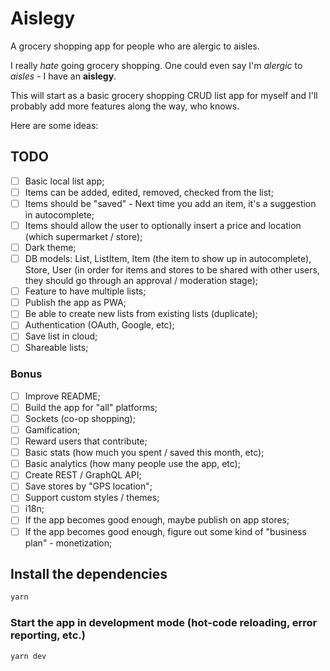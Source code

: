 # Aislegy

A grocery shopping app for people who are alergic to aisles.

I really _hate_ going grocery shopping. One could even say I'm _alergic_ to _aisles_ - I have an **aislegy**.

This will start as a basic grocery shopping CRUD list app for myself and I'll probably add more features along the way, who knows.

Here are some ideas:

## TODO

- [ ] Basic local list app;
- [ ] Items can be added, edited, removed, checked from the list;
- [ ] Items should be "saved" - Next time you add an item, it's a suggestion in autocomplete;
- [ ] Items should allow the user to optionally insert a price and location (which supermarket / store);
- [ ] Dark theme;
- [ ] DB models: List, ListItem, Item (the item to show up in autocomplete), Store, User (in order for items and stores to be shared with other users, they should go through an approval / moderation stage);
- [ ] Feature to have multiple lists;
- [ ] Publish the app as PWA;
- [ ] Be able to create new lists from existing lists (duplicate);
- [ ] Authentication (OAuth, Google, etc);
- [ ] Save list in cloud;
- [ ] Shareable lists;

### Bonus

- [ ] Improve README;
- [ ] Build the app for "all" platforms;
- [ ] Sockets (co-op shopping);
- [ ] Gamification;
- [ ] Reward users that contribute;
- [ ] Basic stats (how much you spent / saved this month, etc);
- [ ] Basic analytics (how many people use the app, etc);
- [ ] Create REST / GraphQL API;
- [ ] Save stores by "GPS location";
- [ ] Support custom styles / themes;
- [ ] i18n;
- [ ] If the app becomes good enough, maybe publish on app stores;
- [ ] If the app becomes good enough, figure out some kind of "business plan" - monetization;

## Install the dependencies

```bash
yarn
```

### Start the app in development mode (hot-code reloading, error reporting, etc.)

```bash
yarn dev
```
